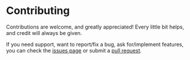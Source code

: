 # Contributing

Contributions are welcome, and greatly appreciated! Every little bit helps, and credit will always be given.

If you need support, want to report/fix a bug, ask for/implement features, you can check the [issues page](https://github.com/Yagouus/c-4pm/issues) or submit a [pull request](https://github.com/Yagouus/c-4pm/pulls).